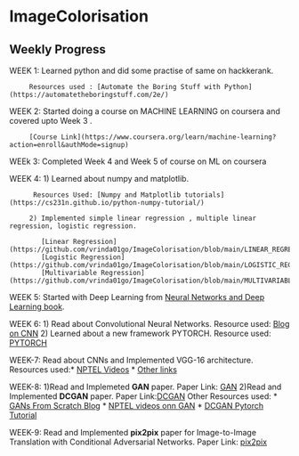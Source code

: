 # ImageColorisation

## Weekly Progress
 WEEK 1: Learned python and did some practise of same on hackkerank.
 
         Resources used : [Automate the Boring Stuff with Python](https://automatetheboringstuff.com/2e/)
 
 WEEK 2: Started doing a course on MACHINE LEARNING on coursera and covered upto Week 3 .
 
         [Course Link](https://www.coursera.org/learn/machine-learning?action=enroll&authMode=signup)

 WEEk 3: Completed Week 4 and Week 5 of course on ML on coursera
 
 WEEK 4: 1) Learned about numpy and matplotlib.
 
          Resources Used: [Numpy and Matplotlib tutorials](https://cs231n.github.io/python-numpy-tutorial/)
 
         2) Implemented simple linear regression , multiple linear regression, logistic regression.
         
            [Linear Regression](https://github.com/vrinda01go/ImageColorisation/blob/main/LINEAR_REGRESSION.ipynb)
            [Logistic Regression](https://github.com/vrinda01go/ImageColorisation/blob/main/LOGISTIC_REGRESSION.ipynb)
            [Multivariable Regression](https://github.com/vrinda01go/ImageColorisation/blob/main/MULTIVARIABLE_REGRESSION.ipynb)
         
 WEEK 5: Started with Deep Learning from [Neural Networks and Deep Learning book](http://neuralnetworksanddeeplearning.com/). 
 
 WEEK 6: 1) Read about Convolutional Neural Networks.
  Resource used: [Blog on CNN](https://www.google.com/amp/s/ujjwalkarn.me/2016/08/11/intuitive-explanation-convnets/amp/)
         2) Learned about a new framework PYTORCH.
  Resource used: [PYTORCH](https://pytorch.org/tutorials/beginner/basics/intro.html)
  
WEEK-7: Read about CNNs and Implemented VGG-16 architecture.
  Resources used:* [NPTEL Videos](https://www.youtube.com/playlist?list=PLyqSpQzTE6M-SISTunGRBRiZk7opYBf_K)
                 * [Other links](https://datascience.stackexchange.com/questions/9175/how-do-subsequent-convolution-layers-work)
             
WEEK-8: 1)Read and Implemeted **GAN** paper.
   Paper Link: [GAN](https://arxiv.org/abs/1406.2661)
        2)Read and Implemented **DCGAN** paper.
   Paper Link:[DCGAN](https://arxiv.org/abs/1511.06434)
   Other Resources used: * [GANs From Scratch Blog](https://medium.com/ai-society/gans-from-scratch-1-a-deep-introduction-with-code-in-pytorch-and-tensorflow-cb03cdcdba0f)
                         * [NPTEL videos onn GAN](https://www.youtube.com/watch?v=MKedB9qOHi4)
                         * [DCGAN Pytorch Tutorial](https://pytorch.org/tutorials/beginner/dcgan_faces_tutorial.html)
                         
 WEEK-9: Read and Implemented **pix2pix** paper for Image-to-Image Translation with Conditional Adversarial Networks.
 Paper Link: [pix2pix](https://arxiv.org/abs/1611.07004)
 
                          
   
